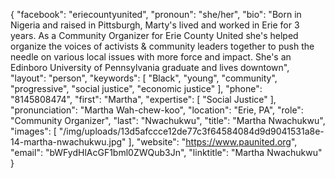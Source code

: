 {
  "facebook": "eriecountyunited",
  "pronoun": "she/her",
  "bio": "Born in Nigeria and raised in Pittsburgh, Marty's lived and worked in Erie for 3 years. As a Community Organizer for Erie County United she's helped organize the voices of activists & community leaders together to push the needle on various local issues with more force and impact. She's an Edinboro University of Pennsylvania graduate and lives downtown",
  "layout": "person",
  "keywords": [
    "Black",
    "young",
    "community",
    "progressive",
    "social justice",
    "economic justice"
  ],
  "phone": "8145808474",
  "first": "Martha",
  "expertise": [
    "Social Justice"
  ],
  "pronunciation": "Martha Wah-chew-koo",
  "location": "Erie, PA",
  "role": "Community Organizer",
  "last": "Nwachukwu",
  "title": "Martha Nwachukwu",
  "images": [
    "/img/uploads/13d5afccce12de77c3f64584084d9d9041531a8e-14-martha-nwachukwu.jpg"
  ],
  "website": "https://www.paunited.org",
  "email": "bWFydHlAcGF1bml0ZWQub3Jn",
  "linktitle": "Martha Nwachukwu"
}
